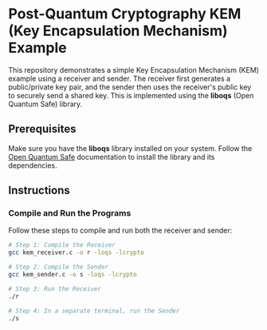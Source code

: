 # Post-Quantum Cryptography KEM (Key Encapsulation Mechanism) Example

This repository demonstrates a simple Key Encapsulation Mechanism (KEM) example using a receiver and sender. The receiver first generates a public/private key pair, and the sender then uses the receiver's public key to securely send a shared key. This is implemented using the **liboqs** (Open Quantum Safe) library.

## Prerequisites

Make sure you have the **liboqs** library installed on your system. Follow the [Open Quantum Safe](https://openquantumsafe.org/liboqs/) documentation to install the library and its dependencies.

## Instructions

### Compile and Run the Programs

Follow these steps to compile and run both the receiver and sender:

```bash
# Step 1: Compile the Receiver
gcc kem_receiver.c -o r -loqs -lcrypto

# Step 2: Compile the Sender
gcc kem_sender.c -o s -loqs -lcrypto

# Step 3: Run the Receiver
./r

# Step 4: In a separate terminal, run the Sender
./s
```

